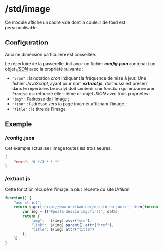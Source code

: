 # /std/image
Ce module affiche un cadre vide dont la couleur de fond est personnalisable.

## Configuration
Aucune dimension particulière est conseillée.

Le répertoire de la passerelle doit avoir un fichier ***config.json***
contenant un objet *[JSON](http://www.json.org "JavaScript Object Notation")*
avec la propriété suivante :
- `"cron"` : la notation *cron* indiquant la fréquence de mise à jour.
Une fichier *JavaScript*, ayant pour nom ***extract.js***, doit aussi est
présent dans le répertoire. Le script doit contenir une fonction qui retourne
une `Promise` qui retourne elle-même un objet *JSON* avec trois propriétés :
- `"img"` : l'adresse de l'image ;
- `"link"` : l'adresse vers la page Internet affichant l'image ;
- `"title"` : le titre de l'image.

## Exemple
### /config.json
Cet exemple actualise l'image toutes les trois heures.
```JSON
{
    "cron": "0 */3 * * *"
}
```
### /extract.js
Cette fonction récupère l'image la plus récente du site *Urtikan*.
```JavaScript
function() {
    "use strict";
    return $.get("http://www.urtikan.net/dessin-du-jour/").then(function(data) {
        var img = $("#posts-dessin img:first", data);
        return {
            "img":   $(img).attr("src"),
            "link":  $(img).parent().attr("href"),
            "title": $(img).attr("title")
        };
    });
}
```
